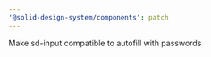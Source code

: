 ```yaml
---
'@solid-design-system/components': patch
---
```


Make sd-input compatible to autofill with passwords
